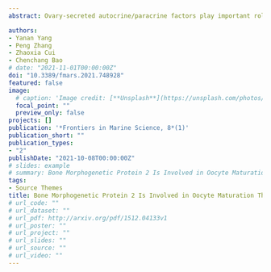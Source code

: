 ```yaml
---
abstract: Ovary-secreted autocrine/paracrine factors play important roles in regulating oocyte maturation via the autocrine/paracrine pathway. This study aimed to evaluate the functions of bone morphogenetic protein 2 (BMP2) in oocyte maturation and communication between follicle cells and oocytes. In our study, we first identified BMP2 from the mud crab *Scylla paramamosain*. Quantitative real-time PCR showed that BMP2 was detected in diverse tissues, notably in the ovary, stomach and gill. The expression levels of BMP2 transcripts increased during vitellogenesis. Spatial expression of BMP2 and receptors in the ovary revealed that BMP2 was exclusively detected in oocytes, whereas the receptors were expressed in both follicle cells and oocytes. RNAi tests revealed that the expression of cyclin B first decreased at 2 h and then increased at 4 h after BMP2 knockdown. These combined findings suggest that BMP2 may promote oocyte maturation through an autocrine/paracrine pathway in *S. paramamosain*.

authors:
- Yanan Yang
- Peng Zhang
- Zhaoxia Cui
- Chenchang Bao
# date: "2021-11-01T00:00:00Z"
doi: "10.3389/fmars.2021.748928"
featured: false
image:
  # caption: 'Image credit: [**Unsplash**](https://unsplash.com/photos/jdD8gXaTZsc)'
  focal_point: ""
  preview_only: false
projects: []
publication: '*Frontiers in Marine Science, 8*(1)'
publication_short: ""
publication_types:
- "2"
publishDate: "2021-10-08T00:00:00Z"
# slides: example
# summary: Bone Morphogenetic Protein 2 Is Involved in Oocyte Maturation Through an Autocrine/Paracrine Pathway in *Scylla paramamosain*
tags:
- Source Themes
title: Bone Morphogenetic Protein 2 Is Involved in Oocyte Maturation Through an Autocrine/Paracrine Pathway in Scylla paramamosain
# url_code: ""
# url_dataset: ""
# url_pdf: http://arxiv.org/pdf/1512.04133v1
# url_poster: ""
# url_project: ""
# url_slides: ""
# url_source: ""
# url_video: ""
---
```


